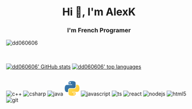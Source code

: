 

<h1 align="center">Hi 👋, I'm AlexK</h1>  
<h3 align="center">I'm French Programer</h3>  
  
<p align="left"> <img src="https://komarev.com/ghpvc/?username=dd060606&color=green&style=flat-square" alt="dd060606" /> </p>  
  

<br><br>
[![dd060606' GitHub stats](https://github-readme-stats.vercel.app/api?username=dd060606&show_icons=true&theme=tokyonight)](https://github.com/anuraghazra/github-readme-stats)
[![dd060606' top languages](https://github-readme-stats.vercel.app/api/top-langs/?username=dd060606&hide=rich%20text%20format&theme=tokyonight)](https://github.com/anuraghazra/github-readme-stats)
<br><br>
<p align="left">
  <img src="https://or-formation.com/uploads/img/produits/52.png" alt="c++" width="40" height="40"/> 
    <img src="https://cdn.icon-icons.com/icons2/2415/PNG/512/csharp_original_logo_icon_146578.png" alt="csharp" width="39" height="39"/> 
  <img src="https://cdn.iconscout.com/icon/free/png-256/java-60-1174953.png" alt="java" width="40" height="40"/> 
<img src="https://raw.githubusercontent.com/8radm1n/vendor-icons-svg/702f2ac88acc71759ce623bc5000a596195e9db3/python.svg" alt="python" width="40" height="40"/> 

  <img src="https://upload.wikimedia.org/wikipedia/commons/thumb/9/99/Unofficial_JavaScript_logo_2.svg/1024px-Unofficial_JavaScript_logo_2.svg.png" alt="javascript" width="40" height="40"/>  
    <img src="https://cdn.worldvectorlogo.com/logos/typescript-2.svg" alt="ts" width="40" height="40"/>  
    <img src="https://blog.octo.com/wp-content/uploads/2015/12/react-logo-1000-transparent.png" alt="react" width="40" height="40"/>  
        <img src="https://training.objectware.fr/wp-content/uploads/2022/03/NodeJS-768x768.png" alt="nodejs" width="40" height="40"/>  
  <img src="https://i0.wp.com/byfeel.info/wp-content/uploads/2015/02/css-html2-e1517475681211.png?fit=400%2C259&ssl=1" alt="html5" width="80" height="50"/>
  <img src="https://www.vectorlogo.zone/logos/git-scm/git-scm-icon.svg" alt="git" width="40" height="40"/>  

</p>

<br>



